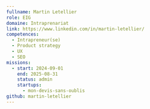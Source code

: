 ```yaml
---
fullname: Martin Letellier
role: EIG
domaine: Intraprenariat
link: https://www.linkedin.com/in/martin-letellier/
competences:
  - Intrapreneur(se)
  - Product strategy
  - UX
  - SEO
missions:
  - start: 2024-09-01
    end: 2025-08-31
    status: admin
    startups:
      - mon-devis-sans-oublis
github: martin-letellier
---
```

